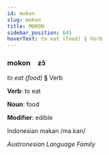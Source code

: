 ```yaml
---
id: mokon
slug: mokon
title: MOKON
sidebar_position: 645
hoverText: to eat (food) § Verb
---
```


### mokon&emsp;<span kind="abugida">ƶɔ̃</span>

*to eat (food)* **§** Verb

**Verb**: to eat

**Noun**: food

**Modifier**: edible

Indonesian makan /ma.kan/

*Austronesian Language Family*